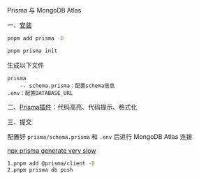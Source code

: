 Prisma 与 MongoDB Atlas

一、[安装](https://www.prisma.io/docs/getting-started/setup-prisma/add-to-existing-project/mongodb-typescript-mongodb#set-up-prisma)

```sh
pnpm add prisma -D
```

```sh
pnpm prisma init
```

生成以下文件

```
prisma
	-- schema.prisma：配置schema信息
.env：配置DATABASE_URL
```

二、[Prisma插件](https://marketplace.visualstudio.com/items?itemName=Prisma.prisma)：代码高亮、代码提示、格式化

三、提交

配置好 `prisma/schema.prisma` 和 `.env` 后进行 MongoDB Atlas  连接

[npx prisma generate very slow](https://github.com/prisma/prisma/issues/13377)

```sh
1.pnpm add @prisma/client -D
2.pnpm prisma db push
```



